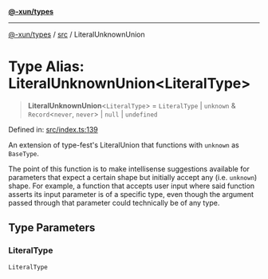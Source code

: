 [**@-xun/types**](../../README.md)

***

[@-xun/types](../../README.md) / [src](../README.md) / LiteralUnknownUnion

# Type Alias: LiteralUnknownUnion\<LiteralType\>

> **LiteralUnknownUnion**\<`LiteralType`\> = `LiteralType` \| `unknown` & `Record`\<`never`, `never`\> \| `null` \| `undefined`

Defined in: [src/index.ts:139](https://github.com/Xunnamius/typescript-utils/blob/7d2364373072a98e170c9cce68346117a9a089a5/src/index.ts#L139)

An extension of type-fest's LiteralUnion that functions with
`unknown` as `BaseType`.

The point of this function is to make intellisense suggestions available for
parameters that expect a certain shape but initially accept any (i.e.
`unknown`) shape. For example, a function that accepts user input where said
function asserts its input parameter is of a specific type, even though the
argument passed through that parameter could technically be of any type.

## Type Parameters

### LiteralType

`LiteralType`
